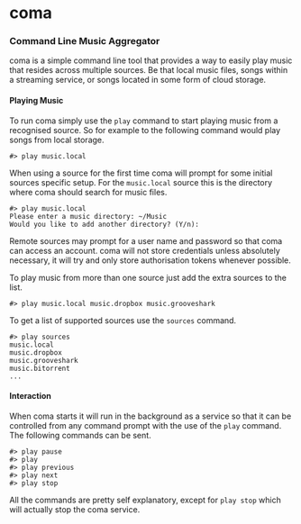 coma
====

### Command Line Music Aggregator

coma is a simple command line tool that provides a way to easily play music that resides across multiple sources.
Be that local music files, songs within a streaming service, or songs located in some form of cloud storage.

#### Playing Music

To run coma simply use the `play` command to start playing music from a recognised source.
So for example to the following command would play songs from local storage.

    #> play music.local

When using a source for the first time coma will prompt for some initial sources specific setup.
For the `music.local` source this is the directory where coma should search for music files.

    #> play music.local
    Please enter a music directory: ~/Music
    Would you like to add another directory? (Y/n):

Remote sources may prompt for a user name and password so that coma can access an account.
coma will not store credentials unless absolutely necessary, it will try and only store authorisation tokens whenever possible.

To play music from more than one source just add the extra sources to the list.

    #> play music.local music.dropbox music.grooveshark

To get a list of supported sources use the `sources` command.

    #> play sources
    music.local
    music.dropbox
    music.grooveshark
    music.bitorrent
    ...
   
#### Interaction

When coma starts it will run in the background as a service so that it can be controlled from any command prompt with the use of the `play` command.
The following commands can be sent.

    #> play pause
    #> play
    #> play previous
    #> play next
    #> play stop

All the commands are pretty self explanatory, except for `play stop` which will actually stop the coma service.
